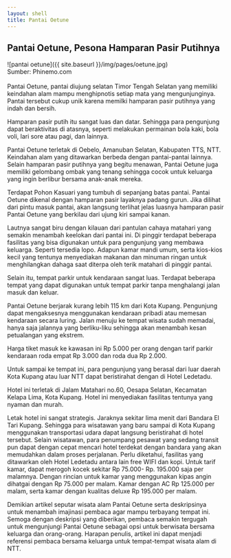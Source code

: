 ```yaml
---
layout: shell
title: Pantai Oetune
---
```

## Pantai Oetune, Pesona Hamparan Pasir Putihnya

![pantai oetune]({{ site.baseurl }}/img/pages/oetune.jpg)\
Sumber: Phinemo.com\
\
Pantai Oetune, pantai diujung selatan Timor Tengah Selatan yang memiliki keindahan alam mampu menghipnotis setiap mata yang mengunjunginya. Pantai tersebut cukup unik karena memilki hamparan pasir putihnya yang indah dan bersih. 

Hamparan pasir putih itu sangat luas dan datar. Sehingga para pengunjung dapat beraktivitas di atasnya, seperti melakukan permainan bola kaki, bola voli, lari sore atau pagi, dan lainnya.

Pantai Oetune terletak di Oebelo, Amanuban Selatan, Kabupaten TTS, NTT. Keindahan alam yang ditawarkan berbeda dengan pantai-pantai lainnya. Selain hamparan pasir putihnya yang begitu menawan, Pantai Oetune juga memiliki gelombang ombak yang tenang sehingga cocok untuk keluarga yang ingin berlibur bersama anak-anak mereka.

Terdapat Pohon Kasuari yang tumbuh di sepanjang batas pantai. Pantai Oetune dikenal dengan hamparan pasir layaknya padang gurun. Jika dilihat dari pintu masuk pantai, akan langsung terlihat jelas luasnya hamparan pasir Pantai Oetune yang berkilau dari ujung kiri sampai kanan.

Lautnya sangat biru dengan kilauan dari pantulan cahaya matahari yang semakin menambah keelokan dari pantai ini. Di pinggir terdapat beberapa fasilitas yang bisa digunakan untuk para pengunjung yang membawa keluarga. Seperti tersedia lopo. Adapun kamar mandi umum, serta kios-kios kecil yang tentunya menyediakan makanan dan minuman ringan untuk menghilangkan dahaga saat diterpa oleh terik matahari di pinggir pantai. 

Selain itu, tempat parkir untuk kendaraan sangat luas. Terdapat beberapa tempat yang dapat digunakan untuk tempat parkir tanpa menghalangi jalan masuk dan keluar.

Pantai Oetune berjarak kurang lebih 115 km dari Kota Kupang. Pengunjung dapat mengaksesnya menggunakan kendaraan pribadi atau memesan kendaraan secara luring. Jalan menuju ke tempat wisata sudah memadai, hanya saja jalannya yang berliku-liku sehingga akan menambah kesan petualangan yang ekstrem.

Harga tiket masuk ke kawasan ini Rp 5.000 per orang dengan tarif parkir kendaraan roda empat Rp 3.000 dan roda dua Rp 2.000. 

Untuk sampai ke tempat ini, para pengunjung yang berasal dari luar daerah Kota Kupang atau luar NTT dapat beristirahat dengan di Hotel Ledetadu.

Hotel ini terletak di Jalam Matahari no.60, Oesapa Selatan, Kecamatan Kelapa Lima, Kota Kupang. Hotel ini menyediakan fasilitas tentunya yang nyaman dan murah. 

Letak hotel ini sangat strategis. Jaraknya sekitar lima menit dari Bandara El Tari Kupang. Sehingga para wisatawan yang baru sampai di Kota Kupang menggunakan transportasi udara dapat langsung beristirahat di hotel tersebut. 
Selain wisatawan, para penumpang pesawat yang sedang transit pun dapat dengan cepat mencari hotel terdekat dengan bandara yang akan memudahkan dalam proses perjalanan.
Perlu diketahui, fasilitas yang ditawarkan oleh Hotel Ledetadu antara lain free WIFI dan kopi. Untuk tarif kamar, dapat merogoh kocek sekitar Rp 75.000- Rp. 195.000 saja per malamnya. Dengan rincian untuk kamar yang menggunakan kipas angin dihatgai dengan Rp 75.000 per malam. Kamar dengan AC Rp 125.000 per malam, serta kamar dengan kualitas deluxe Rp 195.000 per malam. 


Demikian artikel seputar wisata alam Pantai Oetune serta deskripsinya untuk menambah imajinasi pembaca agar mampu terbayang tempat ini. Semoga dengan deskripsi yang diberikan, pembaca semakin tergugah untuk mengunjungi Pantai Oetune sebagai opsi untuk berwisata bersama keluarga dan orang-orang. Harapan penulis, artikel ini dapat menjadi referensi pembaca bersama keluarga untuk tempat-tempat wisata alam di NTT.




